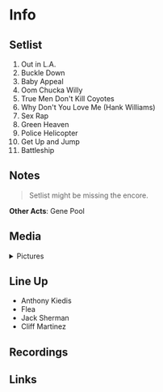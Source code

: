 # Info

## Setlist

1. Out in L.A.
2. Buckle Down
3. Baby Appeal
4. Oom Chucka Willy
5. True Men Don't Kill Coyotes
6. Why Don't You Love Me (Hank Williams)
7. Sex Rap
8. Green Heaven
9. Police Helicopter
10. Get Up and Jump
11. Battleship

## Notes

> Setlist might be missing the encore.

**Other Acts**: Gene Pool

## Media 

<details>
  <summary>Pictures</summary>
  <img alt="Setlist" title="Setlist" src="19841204.jpg" height="200" />
  <img alt="Ticket" title="Ticket" src="19841204t.jpg" height="200" />
  <img alt="Flyer" title="Flyer" src="19841204f.jpg" height="200" />
</details>

## Line Up

* Anthony Kiedis
* Flea
* Jack Sherman
* Cliff Martinez

## Recordings

## Links